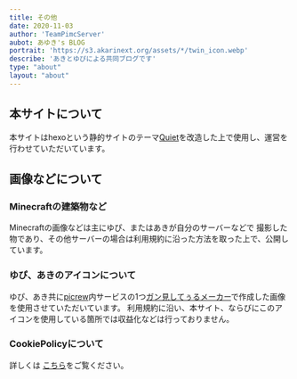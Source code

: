 ```yaml
---
title: その他
date: 2020-11-03
author: 'TeamPimcServer'
aubot: あゆき's BLOG
portrait: 'https://s3.akarinext.org/assets/*/twin_icon.webp'
describe: 'あきとゆぴによる共同ブログです'
type: "about"
layout: "about"
---
```


## 本サイトについて
本サイトはhexoという静的サイトのテーマ[Quiet](https://github.com/qiaobug/hexo-theme-quiet)を改造した上で使用し、運営を行わせていただいています。

## 画像などについて

### Minecraftの建築物など

Minecraftの画像などは主にゆぴ、またはあきが自分のサーバーなどで
撮影した物であり、その他サーバーの場合は利用規約に沿った方法を取った上で、公開しています。

### ゆぴ、あきのアイコンについて

ゆぴ、あき共に[picrew](https://picrew.me/)内サービスの1つ[ガン見してぅるメーカー](https://picrew.me/image_maker/36849)で作成した画像を使用させていただいています。
利用規約に沿い、本サイト、ならびにこのアイコンを使用している箇所では収益化などは行っておりません。

### CookiePolicyについて

詳しくは [こちら](/cookiepolicy/index)をご覧ください。